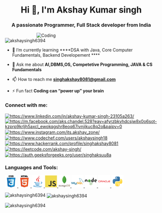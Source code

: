 <h1 align="center">Hi 👋, I'm Akshay Kumar singh</h1>
<h3 align="center">A passionate Programmer, Full Stack developer from India</h3>
<img align="right" alt="Coding" width="400" src"https://encrypted-tbn0.gstatic.com/images?q=tbn:ANd9GcTDgj1UWhD3EF9BdqIhFP4yNTrbT5OvZKjHyTALdXnp_Q&s">

<p align="left"> <img src="https://komarev.com/ghpvc/?username=akshaysingh6394&label=Profile%20views&color=0e75b6&style=flat" alt="akshaysingh6394" /> </p>

- 🌱 I’m currently learning ****DSA with Java, Core Computer Fundamentals, Backend Developement ****

- 💬 Ask me about ****AI,DBMS,OS, Competetive Programming, JAVA & CS Fundamentals****

- 📫 How to reach me **singhakshay8081@gmail.com**

- ⚡ Fun fact **Coding can “power up” your brain**

<h3 align="left">Connect with me:</h3>
<p align="left">

<a href="https://linkedin.com/in/https://www.linkedin.com/in/akshay-kumar-singh-23105a263/" target="blank"><img align="center" src="https://raw.githubusercontent.com/rahuldkjain/github-profile-readme-generator/master/src/images/icons/Social/linked-in-alt.svg" alt="https://www.linkedin.com/in/akshay-kumar-singh-23105a263/" height="30" width="40" /></a>
<a href="https://fb.com/https://m.facebook.com/aks.chandel.528?eav=afyrzbkvhdcsjw8x0o6sot-kzprp9krljh5axcl_ewokqgshr8eoq67ivnjikuc8q2o&paipv=0" target="blank"><img align="center" src="https://raw.githubusercontent.com/rahuldkjain/github-profile-readme-generator/master/src/images/icons/Social/facebook.svg" alt="https://m.facebook.com/aks.chandel.528?eav=afyrzbkvhdcsjw8x0o6sot-kzprp9krljh5axcl_ewokqgshr8eoq67ivnjikuc8q2o&paipv=0" height="30" width="40" /></a>
<a href="https://instagram.com/https://www.instagram.com/its.akshay_zone/" target="blank"><img align="center" src="https://raw.githubusercontent.com/rahuldkjain/github-profile-readme-generator/master/src/images/icons/Social/instagram.svg" alt="https://www.instagram.com/its.akshay_zone/" height="30" width="40" /></a>
<a href="https://www.codechef.com/users/https://www.codechef.com/users/akshaysingh18" target="blank"><img align="center" src="https://cdn.jsdelivr.net/npm/simple-icons@3.1.0/icons/codechef.svg" alt="https://www.codechef.com/users/akshaysingh18" height="30" width="40" /></a>
<a href="https://www.hackerrank.com/https://www.hackerrank.com/profile/singhakshay8081" target="blank"><img align="center" src="https://raw.githubusercontent.com/rahuldkjain/github-profile-readme-generator/master/src/images/icons/Social/hackerrank.svg" alt="https://www.hackerrank.com/profile/singhakshay8081" height="30" width="40" /></a>
<a href="https://www.leetcode.com/https://leetcode.com/akshay-singh/" target="blank"><img align="center" src="https://raw.githubusercontent.com/rahuldkjain/github-profile-readme-generator/master/src/images/icons/Social/leet-code.svg" alt="https://leetcode.com/akshay-singh/" height="30" width="40" /></a>
<a href="https://auth.geeksforgeeks.org/user/https://auth.geeksforgeeks.org/user/singhaksuu8a" target="blank"><img align="center" src="https://raw.githubusercontent.com/rahuldkjain/github-profile-readme-generator/master/src/images/icons/Social/geeks-for-geeks.svg" alt="https://auth.geeksforgeeks.org/user/singhaksuu8a" height="30" width="40" /></a>
</p>

<h3 align="left">Languages and Tools:</h3>
<p align="left"> <a href="https://www.w3schools.com/css/" target="_blank" rel="noreferrer"> <img src="https://raw.githubusercontent.com/devicons/devicon/master/icons/css3/css3-original-wordmark.svg" alt="css3" width="40" height="40"/> </a> <a href="https://www.w3.org/html/" target="_blank" rel="noreferrer"> <img src="https://raw.githubusercontent.com/devicons/devicon/master/icons/html5/html5-original-wordmark.svg" alt="html5" width="40" height="40"/> </a> <a href="https://www.java.com" target="_blank" rel="noreferrer"> <img src="https://raw.githubusercontent.com/devicons/devicon/master/icons/java/java-original.svg" alt="java" width="40" height="40"/> </a> <a href="https://developer.mozilla.org/en-US/docs/Web/JavaScript" target="_blank" rel="noreferrer"> <img src="https://raw.githubusercontent.com/devicons/devicon/master/icons/javascript/javascript-original.svg" alt="javascript" width="40" height="40"/> </a> <a href="https://www.mongodb.com/" target="_blank" rel="noreferrer"> <img src="https://raw.githubusercontent.com/devicons/devicon/master/icons/mongodb/mongodb-original-wordmark.svg" alt="mongodb" width="40" height="40"/> </a> <a href="https://www.mysql.com/" target="_blank" rel="noreferrer"> <img src="https://raw.githubusercontent.com/devicons/devicon/master/icons/mysql/mysql-original-wordmark.svg" alt="mysql" width="40" height="40"/> </a> <a href="https://nodejs.org" target="_blank" rel="noreferrer"> <img src="https://raw.githubusercontent.com/devicons/devicon/master/icons/nodejs/nodejs-original-wordmark.svg" alt="nodejs" width="40" height="40"/> </a> <a href="https://www.oracle.com/" target="_blank" rel="noreferrer"> <img src="https://raw.githubusercontent.com/devicons/devicon/master/icons/oracle/oracle-original.svg" alt="oracle" width="40" height="40"/> </a> <a href="https://www.python.org" target="_blank" rel="noreferrer"> <img src="https://raw.githubusercontent.com/devicons/devicon/master/icons/python/python-original.svg" alt="python" width="40" height="40"/> </a> </p>

<p><img align="left" src="https://github-readme-stats.vercel.app/api/top-langs?username=akshaysingh6394&show_icons=true&locale=en&layout=compact" alt="akshaysingh6394" /></p>

<p>&nbsp;<img align="center" src="https://github-readme-stats.vercel.app/api?username=akshaysingh6394&show_icons=true&locale=en" alt="akshaysingh6394" /></p>

<p><img align="center" src="https://github-readme-streak-stats.herokuapp.com/?user=akshaysingh6394&" alt="akshaysingh6394" /></p>
